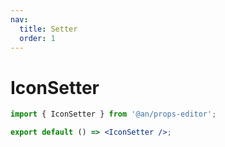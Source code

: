 ```yaml
---
nav:
  title: Setter
  order: 1
---
```


# IconSetter

```jsx
import { IconSetter } from '@an/props-editor';

export default () => <IconSetter />;
```

